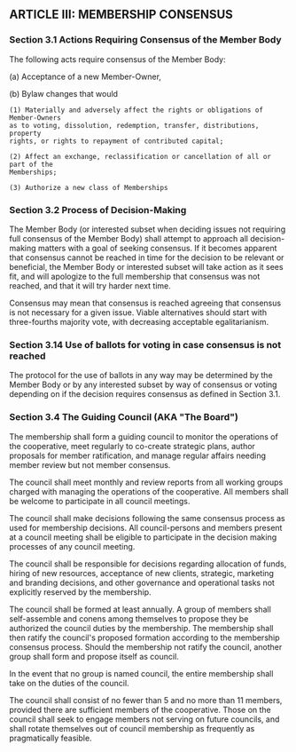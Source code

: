 ## ARTICLE III:  MEMBERSHIP CONSENSUS

### Section 3.1  Actions Requiring Consensus of the Member Body

The following acts require consensus of the Member Body:

(a)	Acceptance of a new Member-Owner,

(b)	Bylaw changes that would

	(1)	Materially and adversely affect the rights or obligations of Member-Owners
	as to voting, dissolution, redemption, transfer, distributions, property
	rights, or rights to repayment of contributed capital;

	(2)	Affect an exchange, reclassification or cancellation of all or part of the
	Memberships;

	(3)	Authorize a new class of Memberships

### Section 3.2  Process of Decision-Making

The Member Body (or interested subset when deciding issues not requiring full
consensus of the Member Body) shall attempt to approach all decision-making
matters with a goal of seeking consensus. If it becomes apparent that consensus
cannot be reached in time for the decision to be relevant or beneficial, the
Member Body or interested subset will take action as it sees fit, and will
apologize to the full membership that consensus was not reached, and that it
will try harder next time.

Consensus may mean that consensus is reached agreeing that consensus is not
necessary for a given issue. Viable alternatives should start with three-fourths
majority vote, with decreasing acceptable egalitarianism.

### Section 3.14  Use of ballots for voting in case consensus is not reached

The protocol for the use of ballots in any way may be determined by the Member
Body or by any interested subset by way of consensus or voting depending on if
the decision requires consensus as defined in Section 3.1.

### Section 3.4 The Guiding Council (AKA "The Board")

The membership shall form a guiding council to monitor the operations of the
cooperative, meet regularly to co-create strategic plans, author proposals for
member ratification, and manage regular affairs needing member review but not
member consensus.

The council shall meet monthly and review reports from all working groups
charged with managing the operations of the cooperative. All members shall be
welcome to participate in all council meetings.

The council shall make decisions following the same consensus process as used
for membership decisions. All council-persons and members present at a council
meeting shall be eligible to participate in the decision making processes of any
council meeting.

The council shall be responsible for decisions regarding allocation of funds,
hiring of new resources, acceptance of new clients, strategic, marketing and
branding decisions, and other governance and operational tasks not explicitly
reserved by the membership.

The council shall be formed at least annually. A group of members shall
self-assemble and conens among themselves to propose they be authorized the
council duties by the membership. The membership shall then ratify the council's
proposed formation according to the membership consensus process. Should the
membership not ratify the council, another group shall form and propose itself
as council.

In the event that no group is named council, the entire membership shall take on
the duties of the council.

The council shall consist of no fewer than 5 and no more than 11 members,
provided there are sufficient members of the cooperative. Those on the council
shall seek to engage members not serving on future councils, and shall rotate
themselves out of council membership as frequently as pragmatically feasible. 
